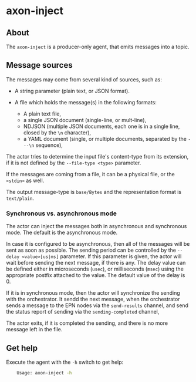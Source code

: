 axon-inject
===========

## About

The `axon-inject` is a producer-only agent, that emits messages into a topic.

## Message sources

The messages may come from several kind of sources, such as:

- A string parameter (plain text, or JSON format).
- A file which holds the message(s) in the following formats:

    - A plain text file, 
    - a single JSON document (single-line, or mult-line),
    - NDJSON (multiple JSON documents, each one is in a single line, closed by the `\n` character),
    - a YAML document (single, or multiple documents, separated by the `---\n` sequence),

The actor tries to determine the input file's content-type from its extension,
if it is not defined by the `--file-type <type>` parameter.

If the messages are coming from a file, it can be a physical file, or the `<stdin>` as well.

The output message-type is `base/Bytes` and the representation format is `text/plain`.

### Synchronous vs. asynchronous mode

The actor can inject the messages both in asynchronous and synchronous mode. The default is the asynchronous mode.

In case it is configured to be asynchronous, then all of the messages will be sent as soon as possible.
The sending period can be controlled by the `--delay <value>[us|ms]` parameter.
If this parameter is given, the actor will wait before sending the next message, if there is any.
The delay value can be defined either in microseconds (`usec`), or milliseconds (`msec`) using the appropriate postfix attached to the value.
The default value of the delay is 0.

If it is in synchronous mode, then the actor will synchronize the sending with the orchestrator.
It sendd the next message, when the orchestrator sends a message to the EPN nodes via the `send-results` channel,
and send the status report of sending via the `sending-completed` channel, 

The actor exits, if it is completed the sending, and there is no more message left in the file.

## Get help

Execute the agent with the `-h` switch to get help:

```bash
    Usage: axon-inject -h
```

